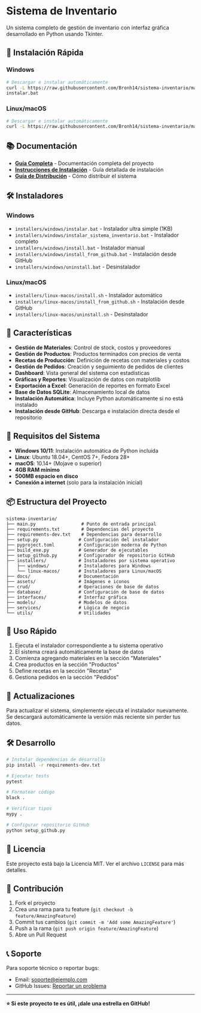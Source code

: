 # Sistema de Inventario

Un sistema completo de gestión de inventario con interfaz gráfica desarrollado en Python usando Tkinter.

## 🚀 Instalación Rápida

### Windows
```bash
# Descargar e instalar automáticamente
curl -L https://raw.githubusercontent.com/Bronh14/sistema-inventario/main/installers/windows/instalar.bat -o instalar.bat
instalar.bat
```

### Linux/macOS
```bash
# Descargar e instalar automáticamente
curl -L https://raw.githubusercontent.com/Bronh14/sistema-inventario/main/installers/linux-macos/install.sh | bash
```

## 📚 Documentación

- **[Guía Completa](docs/README.md)** - Documentación completa del proyecto
- **[Instrucciones de Instalación](docs/INSTRUCCIONES_INSTALACION.md)** - Guía detallada de instalación
- **[Guía de Distribución](docs/COMO_DISTRIBUIR.md)** - Cómo distribuir el sistema

## 🛠️ Instaladores

### Windows
- `installers/windows/instalar.bat` - Instalador ultra simple (1KB)
- `installers/windows/instalar_sistema_inventario.bat` - Instalador completo
- `installers/windows/install.bat` - Instalador manual
- `installers/windows/install_from_github.bat` - Instalación desde GitHub
- `installers/windows/uninstall.bat` - Desinstalador

### Linux/macOS
- `installers/linux-macos/install.sh` - Instalador automático
- `installers/linux-macos/install_from_github.sh` - Instalación desde GitHub
- `installers/linux-macos/uninstall.sh` - Desinstalador

## 🎯 Características

- **Gestión de Materiales**: Control de stock, costos y proveedores
- **Gestión de Productos**: Productos terminados con precios de venta
- **Recetas de Producción**: Definición de recetas con materiales y costos
- **Gestión de Pedidos**: Creación y seguimiento de pedidos de clientes
- **Dashboard**: Vista general del sistema con estadísticas
- **Gráficas y Reportes**: Visualización de datos con matplotlib
- **Exportación a Excel**: Generación de reportes en formato Excel
- **Base de Datos SQLite**: Almacenamiento local de datos
- **Instalación Automática**: Incluye Python automáticamente si no está instalado
- **Instalación desde GitHub**: Descarga e instalación directa desde el repositorio

## 🔧 Requisitos del Sistema

- **Windows 10/11**: Instalación automática de Python incluida
- **Linux**: Ubuntu 18.04+, CentOS 7+, Fedora 28+
- **macOS**: 10.14+ (Mojave o superior)
- **4GB RAM mínimo**
- **500MB espacio en disco**
- **Conexión a internet** (solo para la instalación inicial)

## 📦 Estructura del Proyecto

```
sistema-inventario/
├── main.py                 # Punto de entrada principal
├── requirements.txt        # Dependencias del proyecto
├── requirements-dev.txt    # Dependencias para desarrollo
├── setup.py               # Configuración del instalador
├── pyproject.toml         # Configuración moderna de Python
├── build_exe.py           # Generador de ejecutables
├── setup_github.py        # Configurador de repositorio GitHub
├── installers/            # Instaladores por sistema operativo
│   ├── windows/           # Instaladores para Windows
│   └── linux-macos/       # Instaladores para Linux/macOS
├── docs/                  # Documentación
├── assets/                # Imágenes e iconos
├── crud/                  # Operaciones de base de datos
├── database/              # Configuración de base de datos
├── interfaces/            # Interfaz gráfica
├── models/                # Modelos de datos
├── services/              # Lógica de negocio
└── utils/                 # Utilidades
```

## 🚀 Uso Rápido

1. Ejecuta el instalador correspondiente a tu sistema operativo
2. El sistema creará automáticamente la base de datos
3. Comienza agregando materiales en la sección "Materiales"
4. Crea productos en la sección "Productos"
5. Define recetas en la sección "Recetas"
6. Gestiona pedidos en la sección "Pedidos"

## 🔄 Actualizaciones

Para actualizar el sistema, simplemente ejecuta el instalador nuevamente. Se descargará automáticamente la versión más reciente sin perder tus datos.

## 🛠️ Desarrollo

```bash
# Instalar dependencias de desarrollo
pip install -r requirements-dev.txt

# Ejecutar tests
pytest

# Formatear código
black .

# Verificar tipos
mypy .

# Configurar repositorio GitHub
python setup_github.py
```

## 📄 Licencia

Este proyecto está bajo la Licencia MIT. Ver el archivo `LICENSE` para más detalles.

## 🤝 Contribución

1. Fork el proyecto
2. Crea una rama para tu feature (`git checkout -b feature/AmazingFeature`)
3. Commit tus cambios (`git commit -m 'Add some AmazingFeature'`)
4. Push a la rama (`git push origin feature/AmazingFeature`)
5. Abre un Pull Request

## 📞 Soporte

Para soporte técnico o reportar bugs:

- Email: soporte@ejemplo.com
- GitHub Issues: [Reportar un problema](https://github.com/Bronh14/sistema-inventario/issues)

---

**⭐ Si este proyecto te es útil, ¡dale una estrella en GitHub!** 